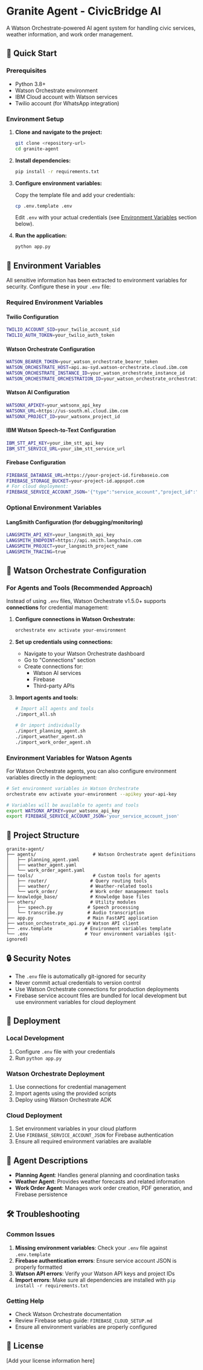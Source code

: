 # Granite Agent - CivicBridge AI

A Watson Orchestrate-powered AI agent system for handling civic services, weather information, and work order management.

## 🚀 Quick Start

### Prerequisites

- Python 3.8+
- Watson Orchestrate environment
- IBM Cloud account with Watson services
- Twilio account (for WhatsApp integration)

### Environment Setup

1. **Clone and navigate to the project:**
   ```bash
   git clone <repository-url>
   cd granite-agent
   ```

2. **Install dependencies:**
   ```bash
   pip install -r requirements.txt
   ```

3. **Configure environment variables:**
   
   Copy the template file and add your credentials:
   ```bash
   cp .env.template .env
   ```
   
   Edit `.env` with your actual credentials (see [Environment Variables](#environment-variables) section below).

4. **Run the application:**
   ```bash
   python app.py
   ```

## 🔧 Environment Variables

All sensitive information has been extracted to environment variables for security. Configure these in your `.env` file:

### Required Environment Variables

#### Twilio Configuration
```bash
TWILIO_ACCOUNT_SID=your_twilio_account_sid
TWILIO_AUTH_TOKEN=your_twilio_auth_token
```

#### Watson Orchestrate Configuration
```bash
WATSON_BEARER_TOKEN=your_watson_orchestrate_bearer_token
WATSON_ORCHESTRATE_HOST=api.au-syd.watson-orchestrate.cloud.ibm.com
WATSON_ORCHESTRATE_INSTANCE_ID=your_watson_orchestrate_instance_id
WATSON_ORCHESTRATE_ORCHESTRATION_ID=your_watson_orchestrate_orchestration_id
```

#### Watson AI Configuration
```bash
WATSONX_APIKEY=your_watsonx_api_key
WATSONX_URL=https://us-south.ml.cloud.ibm.com
WATSONX_PROJECT_ID=your_watsonx_project_id
```

#### IBM Watson Speech-to-Text Configuration
```bash
IBM_STT_API_KEY=your_ibm_stt_api_key
IBM_STT_SERVICE_URL=your_ibm_stt_service_url
```

#### Firebase Configuration
```bash
FIREBASE_DATABASE_URL=https://your-project-id.firebaseio.com
FIREBASE_STORAGE_BUCKET=your-project-id.appspot.com
# For cloud deployment:
FIREBASE_SERVICE_ACCOUNT_JSON='{"type":"service_account","project_id":"your-project-id",...}'
```

### Optional Environment Variables

#### LangSmith Configuration (for debugging/monitoring)
```bash
LANGSMITH_API_KEY=your_langsmith_api_key
LANGSMITH_ENDPOINT=https://api.smith.langchain.com
LANGSMITH_PROJECT=your_langsmith_project_name
LANGSMITH_TRACING=true
```

## 🤖 Watson Orchestrate Configuration

### For Agents and Tools (Recommended Approach)

Instead of using `.env` files, Watson Orchestrate v1.5.0+ supports **connections** for credential management:

1. **Configure connections in Watson Orchestrate:**
   ```bash
   orchestrate env activate your-environment
   ```

2. **Set up credentials using connections:**
   - Navigate to your Watson Orchestrate dashboard
   - Go to "Connections" section
   - Create connections for:
     - Watson AI services
     - Firebase
     - Third-party APIs

3. **Import agents and tools:**
   ```bash
   # Import all agents and tools
   ./import_all.sh
   
   # Or import individually
   ./import_planning_agent.sh
   ./import_weather_agent.sh
   ./import_work_order_agent.sh
   ```

### Environment Variables for Watson Agents

For Watson Orchestrate agents, you can also configure environment variables directly in the deployment:

```bash
# Set environment variables in Watson Orchestrate
orchestrate env activate your-environment --apikey your-api-key

# Variables will be available to agents and tools
export WATSONX_APIKEY=your_watsonx_api_key
export FIREBASE_SERVICE_ACCOUNT_JSON='your_service_account_json'
```

## 📁 Project Structure

```
granite-agent/
├── agents/                     # Watson Orchestrate agent definitions
│   ├── planning_agent.yaml
│   ├── weather_agent.yaml
│   └── work_order_agent.yaml
├── tools/                      # Custom tools for agents
│   ├── router/                # Query routing tools
│   ├── weather/               # Weather-related tools
│   └── work_order/            # Work order management tools
├── knowledge_base/            # Knowledge base files
├── others/                    # Utility modules
│   ├── speech.py             # Speech processing
│   └── transcribe.py         # Audio transcription
├── app.py                    # Main FastAPI application
├── watson_orchestrate_api.py # Watson API client
├── .env.template            # Environment variables template
└── .env                     # Your environment variables (git-ignored)
```

## 🔒 Security Notes

- The `.env` file is automatically git-ignored for security
- Never commit actual credentials to version control
- Use Watson Orchestrate connections for production deployments
- Firebase service account files are bundled for local development but use environment variables for cloud deployment

## 🚀 Deployment

### Local Development
1. Configure `.env` file with your credentials
2. Run `python app.py`

### Watson Orchestrate Deployment
1. Use connections for credential management
2. Import agents using the provided scripts
3. Deploy using Watson Orchestrate ADK

### Cloud Deployment
1. Set environment variables in your cloud platform
2. Use `FIREBASE_SERVICE_ACCOUNT_JSON` for Firebase authentication
3. Ensure all required environment variables are available

## 📝 Agent Descriptions

- **Planning Agent**: Handles general planning and coordination tasks
- **Weather Agent**: Provides weather forecasts and related information
- **Work Order Agent**: Manages work order creation, PDF generation, and Firebase persistence

## 🛠️ Troubleshooting

### Common Issues

1. **Missing environment variables**: Check your `.env` file against `.env.template`
2. **Firebase authentication errors**: Ensure service account JSON is properly formatted
3. **Watson API errors**: Verify your Watson API keys and project IDs
4. **Import errors**: Make sure all dependencies are installed with `pip install -r requirements.txt`

### Getting Help

- Check Watson Orchestrate documentation
- Review Firebase setup guide: `FIREBASE_CLOUD_SETUP.md`
- Ensure all environment variables are properly configured

## 📄 License

[Add your license information here] 